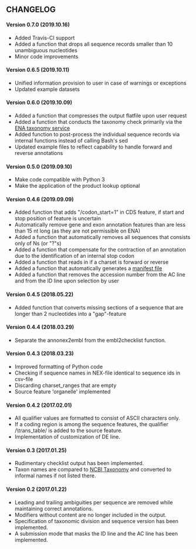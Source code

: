 CHANGELOG
---------
#### Version 0.7.0 (2019.10.16)
* Added Travis-CI support
* Added a function that drops all sequence records smaller than 10 unambiguous nucleotides
* Minor code improvements
#### Version 0.6.5 (2019.10.11)
* Unified information provision to user in case of warnings or exceptions
* Updated example datasets
#### Version 0.6.0 (2019.10.09)
* Added a function that compresses the output flatfile upon user request
* Added a function that conducts the taxonomy check primarily via the [ENA taxonomy service](https://www.ebi.ac.uk/ena/browse/taxonomy-service)
* Added function to post-process the individual sequence records via internal functions instead of calling Bash's sed
* Updated example files to reflect capability to handle forward and reverse annotations
#### Version 0.5.0 (2019.09.10)
* Make code compatible with Python 3
* Make the application of the product lookup optional
#### Version 0.4.6 (2019.09.09)
* Added function that adds "/codon_start=1" in CDS feature, if start and stop position of feature is uncertain
* Automatically remove gene and exon annotation features than are less than 15 nt long (as they are not permissible on ENA)
* Added a function that automatically removes all sequences that consists only of Ns (or "?"s)
* Added a function that compensate for the contraction of an annotation due to the identification of an internal stop codon
* Added a function that reads in if a charset is forward or reverse
* Added a function that automatically generates a [manifest file](https://ena-docs.readthedocs.io/en/latest/cli_01.html#manifest-file-types)
* Added a function that removes the accession number from the AC line and from the ID line upon selection by user
#### Version 0.4.5 (2018.05.22)
* Added function that converts missing sections of a sequence that are longer than 2 nucleotides into a "gap"-feature
#### Version 0.4.4 (2018.03.29)
* Separate the annonex2embl from the embl2checklist function.
#### Version 0.4.3 (2018.03.23)
* Improved formatting of Python code
* Checking if sequence names in NEX-file identical to sequence ids in csv-file
* Discarding charset_ranges that are empty
* Source feature 'organelle' implemented
#### Version 0.4.2 (2017.02.01)
* All qualifier values are formatted to consist of ASCII characters only.
* If a coding region is among the sequence features, the qualifier /\trans_table/ is added to the source feature.
* Implementation of customization of DE line.
#### Version 0.3 (2017.01.25)
* Rudimentary checklist output has been implemented.
* Taxon names are compared to [NCBI Taxonomy](https://www.ncbi.nlm.nih.gov/taxonomy) and converted to informal names if not listed there.
#### Version 0.2 (2017.01.22)
* Leading and trailing ambiguities per sequence are removed while maintaining correct annotations.
* Modifiers without content are no longer included in the output.
* Specification of taxonomic division and sequence version has been implemented.
* A submission mode that masks the ID line and the AC line has been implemented.
